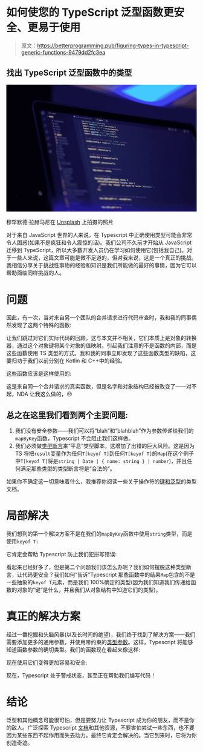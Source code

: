 # 如何使您的 TypeScript 泛型函数更安全、更易于使用

> 原文：<https://betterprogramming.pub/figuring-types-in-typescript-generic-functions-9479dd2fc3ea>

## 找出 TypeScript 泛型函数中的类型

![](img/879d244603d7ee2f71b76871a60ba87a.png)

穆罕默德·拉赫马尼在 [Unsplash](https://unsplash.com/s/photos/javascript?utm_source=unsplash&utm_medium=referral&utm_content=creditCopyText) 上拍摄的照片

对于来自 JavaScript 世界的人来说，在 Typescript 中正确使用类型可能会非常令人困惑(如果不是疯狂和令人震惊的话)。我们公司不久前才开始从 JavaScript 迁移到 TypeScript，所以大多数开发人员仍在学习如何使用它(包括我自己)。对于一些人来说，这篇文章可能是微不足道的，但对我来说，这是一个真正的挑战。我相信分享关于挑战性事物的经验和知识是我们所能做的最好的事情，因为它可以帮助面临同样挑战的人。

# 问题

因此，有一次，当对来自另一个团队的合并请求进行代码审查时，我和我的同事偶然发现了这两个特殊的函数:

让我们跳过对它们实际代码的回顾，这与本文并不相关，它们本质上是对象的转换器，通过这个对象键将某个对象的值映射。引起我们注意的不是函数的内部，而是这些函数使用 TS 类型的方式。我和我的同事立即发现了这些函数类型的缺陷，这要归功于我们以前分别在 Kotlin 和 C++中的经验。

这些函数应该是这样使用的:

这是来自同一个合并请求的真实函数，但是名字和对象结构已经被改变了——对不起，NDA 让我这么做的，☹️

## 总之在这里我们看到两个主要问题:

1.  我们没有安全参数——我们可以将“blah”和“blahblah”作为参数传递给我们的`mapByKey`函数，Typescript 不会阻止我们这样做。
2.  我们必须做[类型断言](https://www.typescriptlang.org/docs/handbook/2/everyday-types.html#type-assertions)来“平息”类型脚本，这增加了出错的巨大风险。这是因为 TS 将把`result`变量作为任何`T[keyof T]`到任何`T[keyof T]`的`Map`(在这个例子中`T[keyof T]`将是`string | Date | { name: string } | number`)，并且任何满足那些类型的类型断言将是“合法的”。

如果你不确定这一切意味着什么，我推荐你阅读一些关于操作符的[键和](https://www.typescriptlang.org/docs/handbook/2/keyof-types.html)[泛型](https://www.typescriptlang.org/docs/handbook/2/generics.html)的类型文档。

# 局部解决

我们想到的第一个解决方案不是在我们的`mapByKey`函数中使用`string`类型，而是使用`keyof T:`

它肯定会帮助 Typescript 防止我们犯拼写错误:

看起来已经好多了，但是第二个问题我们该怎么办呢？我们如何摆脱这种类型断言，让代码更安全？我们如何“告诉”Typescript 那些函数中的结果`Map`包含的不是一些抽象的`keyof T`元素，而是我们 100%确定的类型(因为我们知道我们传递给函数的对象的“键”是什么，并且我们从对象结构中知道它们的类型)。

# 真正的解决方案

经过一番挖掘和头脑风暴(以及长时间的绝望)，我们终于找到了解决方案——我们需要添加更多的通用参数，并使用带约束的[类型参数](https://www.typescriptlang.org/docs/handbook/2/generics.html#using-type-parameters-in-generic-constraints)。这样，Typescript 将能够知道函数参数的确切类型。我们的函数现在看起来像这样:

现在使用它们变得更加容易和安全:

现在，Typescript 处于警戒状态，甚至正在帮助我们编写代码！

# 结论

泛型和其他概念可能很可怕，但是要努力让 Typescript 成为你的朋友，而不是你的敌人。广泛探索 Typescript [文档](https://www.typescriptlang.org/docs/)和其他资源，不要害怕尝试一些东西，也不要因为某些东西不起作用而失去动力。最终它肯定会解决的。当它到来时，它将为你创造奇迹。